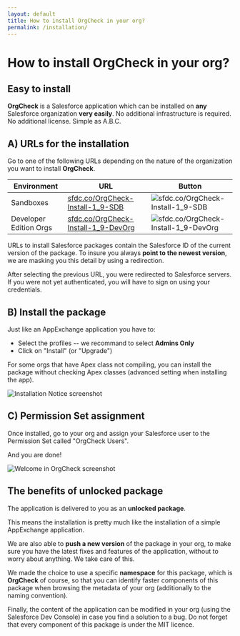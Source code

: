 ```yaml
---
layout: default
title: How to install OrgCheck in your org?
permalink: /installation/
---
```


# How to install OrgCheck in your org?


## Easy to install

**OrgCheck** is a Salesforce application which can be installed on **any** Salesforce organization **very easily**. No additional infrastructure is required. No additional license. Simple as A.B.C.


## A) URLs for the installation

Go to one of the following URLs depending on the nature of the organization you want to install **OrgCheck**.

| Environment            | URL                                                                                | Button |
| ---------------------- | ---------------------------------------------------------------------------------- | ------ |
| Sandboxes              | [sfdc.co/OrgCheck-Install-1_9-SDB](https://sfdc.co/OrgCheck-Install-1_9-SDB)       | ![sfdc.co/OrgCheck-Install-1_9-SDB](../assets/pngs/Install-SDBX.png) |
| Developer Edition Orgs | [sfdc.co/OrgCheck-Install-1_9-DevOrg](https://sfdc.co/OrgCheck-Install-1_9-DevOrg) | ![sfdc.co/OrgCheck-Install-1_9-DevOrg](../assets/pngs/Install-DevEdition.png) |

URLs to install Salesforce packages contain the Salesforce ID of the current version of the package. To insure you always **point to the newest version**, we are masking you this detail by using a redirection.

After selecting the previous URL, you were redirected to Salesforce servers.
If you were not yet authenticated, you will have to sign on using your credentials.


## B) Install the package

Just like an AppExchange application you have to:
- Select the profiles -- we recommand to select **Admins Only**
- Click on "Install" (or "Upgrade")

For some orgs that have Apex class not compiling, you can install the package without checking Apex classes (advanced setting when installing the app).

![Installation Notice screenshot](../images/screenshots/OrgCheck-v1.9.1-Screenshot5.png)


## C) Permission Set assignment

Once installed, go to your org and assign your Salesforce user to the Permission Set called "OrgCheck Users".

And you are done!

![Welcome in OrgCheck screenshot](../images/screenshots/OrgCheck-v1.9.1-Screenshot1.png)


## The benefits of unlocked package

The application is delivered to you as an **unlocked package**.

This means the installation is pretty much like the installation of a simple AppExchange application.

We are also able to **push a new version** of the package in your org, to make sure you have the latest fixes and features of the application, without to worry about anything. We take care of this.

We made the choice to use a specific **namespace** for this package, which is __OrgCheck__ of course, so that you can identify faster components of this package when browsing the metadata of your org (additionally to the naming convention).

Finally, the content of the application can be modified in your org (using the Salesforce Dev Console) in case you find a solution to a bug. Do not forget that every component of this package is under the MIT licence.
